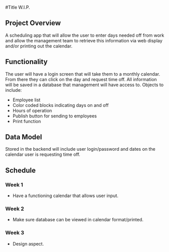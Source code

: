#Title W.I.P.

## Project Overview
 A scheduling app that will allow the user to enter days needed off from work and allow the management team to retrieve this information via web display and/or printing out the calendar.

## Functionality
The user will have a login screen that will take them to a monthly calendar. From there they can click on the day and request time off. All information will be saved in a database that management will have access to.
Objects to include:
- Employee list
- Color coded blocks indicating days on and off
- Hours of operation
- Publish button for sending to employees
- Print function

## Data Model
Stored in the backend will include user login/password and dates on the calendar user is requesting time off.

## Schedule
### Week 1
- Have a functioning calendar that allows user input.
### Week 2
- Make sure database can be viewed in calendar format/printed.
### Week 3
- Design aspect.
